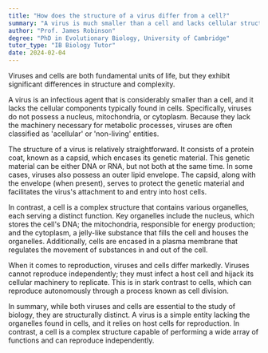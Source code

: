 ```yaml
---
title: "How does the structure of a virus differ from a cell?"
summary: "A virus is much smaller than a cell and lacks cellular structures like a nucleus, mitochondria, or cytoplasm."
author: "Prof. James Robinson"
degree: "PhD in Evolutionary Biology, University of Cambridge"
tutor_type: "IB Biology Tutor"
date: 2024-02-04
---
```


Viruses and cells are both fundamental units of life, but they exhibit significant differences in structure and complexity. 

A virus is an infectious agent that is considerably smaller than a cell, and it lacks the cellular components typically found in cells. Specifically, viruses do not possess a nucleus, mitochondria, or cytoplasm. Because they lack the machinery necessary for metabolic processes, viruses are often classified as 'acellular' or 'non-living' entities.

The structure of a virus is relatively straightforward. It consists of a protein coat, known as a capsid, which encases its genetic material. This genetic material can be either DNA or RNA, but not both at the same time. In some cases, viruses also possess an outer lipid envelope. The capsid, along with the envelope (when present), serves to protect the genetic material and facilitates the virus's attachment to and entry into host cells.

In contrast, a cell is a complex structure that contains various organelles, each serving a distinct function. Key organelles include the nucleus, which stores the cell's DNA; the mitochondria, responsible for energy production; and the cytoplasm, a jelly-like substance that fills the cell and houses the organelles. Additionally, cells are encased in a plasma membrane that regulates the movement of substances in and out of the cell.

When it comes to reproduction, viruses and cells differ markedly. Viruses cannot reproduce independently; they must infect a host cell and hijack its cellular machinery to replicate. This is in stark contrast to cells, which can reproduce autonomously through a process known as cell division.

In summary, while both viruses and cells are essential to the study of biology, they are structurally distinct. A virus is a simple entity lacking the organelles found in cells, and it relies on host cells for reproduction. In contrast, a cell is a complex structure capable of performing a wide array of functions and can reproduce independently.
    